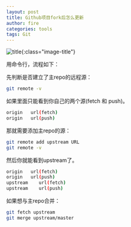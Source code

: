 ```yaml
---
layout: post
title: Github项目fork后怎么更新
author: fire
categories: tools 
tags: Git
---
```


![title](https://sideproject.cn/images/title/title_004.jpg){:class="image-title"}

用命令行，流程如下：

先判断是否建立了主repo的远程源：

```bash
git remote -v
```

如果里面只能看到你自己的两个源(fetch 和 push)。

```bash
origin   url(fetch)
origin   url(push)
```

那就需要添加主repo的源：

```bash
git remote add upstream URL
git remote -v
```

然后你就能看到upstream了。

```bash
origin   url(fetch)
origin   url(push)
upstream    url(fetch)
upstream    url(push)
```

如果想与主repo合并：

```bash
git fetch upstream
git merge upstream/master
```